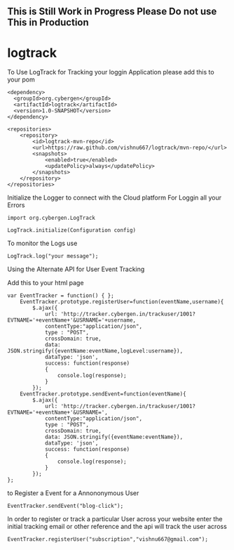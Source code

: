 ## This is Still Work in Progress Please Do not use This in Production

# logtrack

To Use LogTrack for Tracking your loggin Application please add this to your pom 

```
<dependency>
  <groupId>org.cybergen</groupId>
  <artifactId>logtrack</artifactId>
  <version>1.0-SNAPSHOT</version>
</dependency>

<repositories>
    <repository>
        <id>logtrack-mvn-repo</id>
        <url>https://raw.github.com/vishnu667/logtrack/mvn-repo/</url>
        <snapshots>
            <enabled>true</enabled>
            <updatePolicy>always</updatePolicy>
        </snapshots>
    </repository>
</repositories>
```

Initialize the Logger to connect with the Cloud platform For Loggin all your Errors

```
import org.cybergen.LogTrack

LogTrack.initialize(Configuration config)
```

To monitor the Logs use 

```
LogTrack.log("your message");
```



Using the Alternate API for User Event Tracking 


Add this to your html page
```
var EventTracker = function() { };
    EventTracker.prototype.registerUser=function(eventName,username){
        $.ajax({
            url: 'http://tracker.cybergen.in/trackuser/1001?EVTNAME='+eventName+'&USRNAME='+username,
            contentType:"application/json",
            type : "POST",
            crossDomain: true,
            data: JSON.stringify({eventName:eventName,logLevel:username}),
            dataType: 'json',
            success: function(response)
            {
                console.log(response);
            }
        });
    EventTracker.prototype.sendEvent=function(eventName){
        $.ajax({
            url: 'http://tracker.cybergen.in/trackuser/1001?EVTNAME='+eventName+'&USRNAME=',
            contentType:"application/json",
            type : "POST",
            crossDomain: true,
            data: JSON.stringify({eventName:eventName}),
            dataType: 'json',
            success: function(response)
            {
                console.log(response);
            }
        });
};

```

to Register a Event for a Annononymous User
```
EventTracker.sendEvent("blog-click");
```

In order to register or track a particular User across your website enter the initial tracking email or other reference and the api will track the user across 

```
EventTracker.registerUser("subscription","vishnu667@gmail.com");
```








